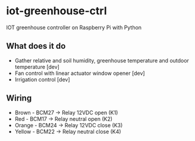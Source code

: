 # iot-greenhouse-ctrl
IOT greenhouse controller on Raspberry Pi with Python

## What does it do

* Gather relative and soil humidity, greenhouse temperature and outdoor temperature [dev]
* Fan control with linear actuator window opener [dev]
* Irrigation control [dev]

## Wiring

* Brown - BCM27 -> Relay 12VDC open (K1)
* Red - BCM17 -> Relay neutral open (K2)
* Orange - BCM24 -> Relay 12VDC close (K3)
* Yellow - BCM22 -> Relay neutral close (K4)

